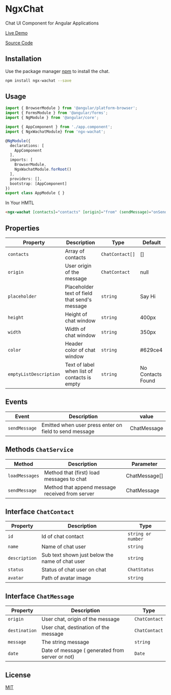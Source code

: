 # NgxChat

Chat UI Component for Angular Applications

  [Live Demo](https://ngx-wachat-example.stackblitz.io)

  [Source Code](https://stackblitz.com/edit/ngx-wachat-example)

## Installation

Use the package manager [npm](https://www.npmjs.com/) to install the chat.

```bash
npm install ngx-wachat --save
```

## Usage

```typescript
import { BrowserModule } from '@angular/platform-browser';
import { FormsModule } from '@angular/forms';
import { NgModule } from '@angular/core';

import { AppComponent } from './app.component';
import { NgxWachatModule} from 'ngx-wachat';

@NgModule({
  declarations: [
    AppComponent
  ],
  imports: [
    BrowserModule,
    NgxWachatModule.forRoot()
  ],
  providers: [],
  bootstrap: [AppComponent]
})
export class AppModule { }

```

In Your HMTL
```html
<ngx-wachat [contacts]="contacts" [origin]="from" (sendMessage)="onSendMessage($event)"></ngx-wachat>
```


## Properties
| Property| Description | Type | Default
| --- | --- | --- | --- |
| `contacts` | Array of contacts | `ChatContact[]` | []
| `origin` | User origin of the message | `ChatContact` | null
| `placeholder` | Placeholder text of field that send's message | `string` | Say Hi
| `height` | Height of chat window | `string` | 400px
| `width` | Width of chat window | `string` | 350px
| `color` | Header color of chat window | `string` | #629ce4
| `emptyListDescription` | Text of label when list of contacts is empty | `string` | No Contacts Found

## Events
| Event | Description | value
| --- | --- | ---
| `sendMessage` | Emitted when user press enter on field to send message | ChatMessage

## Methods `ChatService`
| Method | Description | Parameter
| --- | --- | ---
| `loadMessages` | Method that (first) load messages to chat | ChatMessage[]
| `sendMessage` | Method that append message received from server | ChatMessage

## Interface `ChatContact`
| Property| Description | Type
| --- | --- | --- |
| `id` | Id of chat contact | `string or number`
| `name` | Name of chat user | `string`
| `description` | Sub text shown just below the name of chat user | `string`
| `status` | Status of chat user on chat | `ChatStatus`
| `avatar` | Path of avatar image | `string`

## Interface `ChatMessage`
| Property| Description | Type
| --- | --- | --- |
| `origin`| User chat, origin of the message | `ChatContact`
| `destination` | User chat, destination of the message | `ChatContact`
| `message` | The string message | `string`
| `date` | Date of message ( generated from server or not) | `Date`

## License
[MIT](https://choosealicense.com/licenses/mit/)
